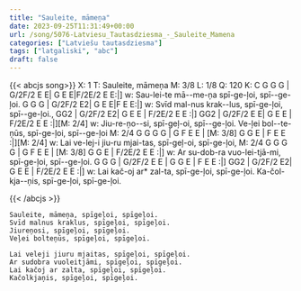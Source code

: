 ```yaml
---
title: "Sauleite, māmeņa"
date: 2023-09-25T11:31:49+00:00
url: /song/5076-Latviesu_Tautasdziesma_-_Sauleite_Mamena
categories: ["Latviešu tautasdziesma"]
tags: ["latgaliski", "abc"]
draft: false
---
```

{{< abcjs song>}}
X: 1
T: Sauleite, māmeņa
M: 3/8
L: 1/8
Q: 120
K: C
G G G | G/2F/2 E E| G E E|F/2E/2 E E:|]
w: Sau-lei-te mā--me-ņa spī-ge-ļoi, spī--ge-ļoi.
G G G | G/2F/2 E2| G E E|F E E:|]
w: Svīd mal-nus krak--lus, spī-ge-ļoi, spī--ge-ļoi.,
GG2 | G/2F/2 E2| G E E | F/2E/2 E E :|] GG2 | G/2F/2 E E| G E E | F/2E/2 E E :|][M: 2/4]
w: Jiu-re-ņo--si, spī-geļ-oi, spī--ge-ļoi. Ve-ļei bol--te-ņūs, spī-ge-ļoi, spī--ge-ļoi
M: 2/4
G G G G | G F E E | [M: 3/8]  G G E | F E E :|][M: 2/4]
w: Lai ve-lej-i jiu-ru mjai-tas, spī-geļ-oi, spī-ge-ļoi,
M: 2/4
G G G G | G F E E | [M: 3/8]  G G E | F/2E/2 E E :|]
w: Ar su-dob-ra vuo-lei-tjā-mi, spī-ge-ļoi, spī--ge-ļoi.
G G G | G/2F/2 E E | G G E | F E E :|] GG2 | G/2F/2 E2| G E E | F/2E/2 E E :|]
w: Lai kač-oj ar* zal-ta, spī-ge-ļoi, spī-ge-ļoi. Ka-čol-kja--ņis, spī-ge-ļoi, spī-ge-ļoi.


{{< /abcjs >}}
```text
Sauleite, māmeņa, spīgeļoi, spīgeļoi.
Svīd malnus kraklus, spīgeļoi, spīgeļoi.
Jiureņosi, spīgeļoi, spīgeļoi.
Veļei bolteņūs, spīgeļoi, spīgeļoi.

Lai veleji jiuru mjaitas, spīgeļoi, spīgeļoi.
Ar sudobra vuoleitjāmi, spīgeļoi, spīgeļoi.
Lai kačoj ar zalta, spīgeļoi, spīgeļoi.
Kačolkjaņis, spīgeļoi, spīgeļoi.

```